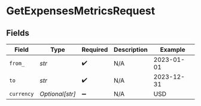 # GetExpensesMetricsRequest


## Fields

| Field              | Type               | Required           | Description        | Example            |
| ------------------ | ------------------ | ------------------ | ------------------ | ------------------ |
| `from_`            | *str*              | :heavy_check_mark: | N/A                | 2023-01-01         |
| `to`               | *str*              | :heavy_check_mark: | N/A                | 2023-12-31         |
| `currency`         | *Optional[str]*    | :heavy_minus_sign: | N/A                | USD                |